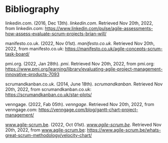 # Bibliography

linkedin.com. (2016, Dec 13th). _linkedin.com_. Retrieved Nov 20th, 2022, from linkedin.com: https://www.linkedin.com/pulse/agile-assessments-how-assess-evaluate-scrum-projects-brian-will/

manifesto.co.uk. (2022, Nov 01st). _manifesto.co.uk_. Retrieved Nov 20th, 2022, from manifesto.co.uk: https://manifesto.co.uk/agile-concepts-scrum-task-board/

pmi.org. (2022, Jan 28th). _pmi_. Retrieved Nov 20th, 2022, from pmi.org: https://www.pmi.org/learning/library/evaluating-agile-project-management-innovative-products-7093

scrumandkanban.co.uk. (2014, June 18th). _scrumandkanban_. Retrieved Nov 20th, 2022, from scrumandkanban.co.uk: https://scrumandkanban.co.uk/star-plots/

&#x20;

venngage. (2022, Fab 05th). _venngage_. Retrieved Nov 20th, 2022, from venngage.com: https://venngage.com/blog/gantt-chart-project-management/

www.agile-scrum.be. (2022, Oct 01st). _www.agile-scrum.be_. Retrieved Nov 20th, 2022, from www.agile-scrum.be: https://www.agile-scrum.be/whats-great-scrum-methodology/velocity-chart/

&#x20;
